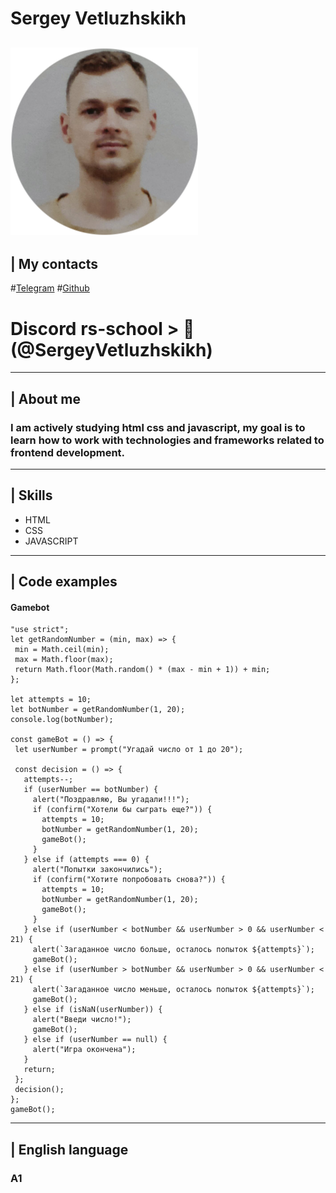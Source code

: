  # Sergey Vetluzhskikh
 ![my photo](./photo-round.png)
---
| My contacts
---
#[Telegram](https://t.me/Lord_Hemingway)
#[Github](https://github.com/SergeyVetluzhskikh)
# Discord rs-school > 🐾(@SergeyVetluzhskikh)
---
| About me
---
 ### I am actively studying html css and javascript, my goal is to learn how to work with technologies and frameworks related to frontend development.
 ---
 | Skills 
 ---
 * HTML
 * CSS
 * JAVASCRIPT
 ---
 | Code examples
 ---
 #### Gamebot
 ```
 "use strict";
let getRandomNumber = (min, max) => {
  min = Math.ceil(min);
  max = Math.floor(max);
  return Math.floor(Math.random() * (max - min + 1)) + min;
};

let attempts = 10;
let botNumber = getRandomNumber(1, 20);
console.log(botNumber);

const gameBot = () => {
  let userNumber = prompt("Угадай число от 1 до 20");
  
  const decision = () => {
    attempts--;
    if (userNumber == botNumber) {
      alert("Поздравляю, Вы угадали!!!");
      if (confirm("Хотели бы сыграть еще?")) {
        attempts = 10;
        botNumber = getRandomNumber(1, 20);
        gameBot();
      }
    } else if (attempts === 0) {
      alert("Попытки закончились");
      if (confirm("Xотите попробовать снова?")) {
        attempts = 10;
        botNumber = getRandomNumber(1, 20);
        gameBot();
      }
    } else if (userNumber < botNumber && userNumber > 0 && userNumber < 21) {
      alert(`Загаданное число больше, осталось попыток ${attempts}`);
      gameBot();
    } else if (userNumber > botNumber && userNumber > 0 && userNumber < 21) {
      alert(`Загаданное число меньше, осталось попыток ${attempts}`);
      gameBot();
    } else if (isNaN(userNumber)) {
      alert("Введи число!");
      gameBot();
    } else if (userNumber == null) {
      alert("Игра окончена");
    }
    return;
  };
  decision();
};
gameBot();
```
---
| English language
---
### A1
